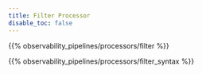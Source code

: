 ```yaml
---
title: Filter Processor
disable_toc: false
---
```


{{% observability_pipelines/processors/filter %}}

{{% observability_pipelines/processors/filter_syntax %}}